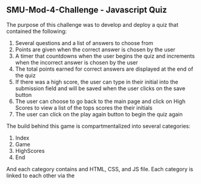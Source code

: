 ## SMU-Mod-4-Challenge - Javascript Quiz    

The purpose of this challenge was to develop and deploy a quiz that contained the following:
1.  Several questions and a list of answers to choose from
2.  Points are given when the correct answer is chosen by the user
3.  A timer that countdowns when the user begins the quiz and increments when the incorrect answer is chosen by the user
4.  The total points earned for correct answers are displayed at the end of the quiz
5.  If there was a high score, the user can type in their initial into the submission field and will be saved when the user clicks on the save button
6. The user can choose to go back to the main page and click on High Scores to view a list of the tops scores the their initials
7. The user can click on the play again button to begin the quiz again

The build behind this game is compartmentalized into several categories:
1. Index
2. Game
3. HighScores
4. End 

And each category contains and HTML, CSS, and JS file. Each category is linked to each other via the <script> element.

  ## Mockup Example
  
  <img width="1377" alt="Screenshot 2022-12-19 at 1 34 31 PM" src="https://user-images.githubusercontent.com/112414393/208505924-6a721fa7-fed7-4374-853d-67f2cac2f479.png">

  
  ## Code Example
  ![Screenshot 2022-12-19 at 1 35 03 PM](https://user-images.githubusercontent.com/112414393/208506077-9bd13f04-b069-45d5-bb8b-246fdc004070.png)
  
  ## Resources
  1.Gitlab: https://smu.bootcampcontent.com/SMU-Coding-Bootcamp/SMU-VIRT-FSF-PT-11-2022-U-LOLC/-/tree/main/04-Web-APIs/02-Challenge
  2.Google: https://www.google.com/search?q=Build+a+quiz+in+javascript&oq=Build+a+quiz+in+javascript+&aqs=chrome..69i57j0i22i30j69i60l3.8808j0j15&sourceid=chrome&ie=UTF-8
  3.Youtube: https://www.youtube.com/@JamesQQuick
  4. Online Tutor: Ashton Foston
  
  ## License/Disclaimer
  The material embodied in this software is provided to you "as-is" and without warranty of any kind, express, implied or otherwise, including without limitation, any warranty of fitness for a particular purpose. In no event shall the Centers for Disease Control and Prevention (CDC) or the United States (U.S.) government be liable to you or anyone else for any direct, special, incidental, indirect or consequential damages of any kind, or any damages whatsoever, including without limitation, loss of profit, loss of use, savings or revenue, or the claims of third parties, whether or not CDC or the U.S. government has been advised of the possibility of such loss, however caused and on any theory of liability, arising out of or in connection with the possession, use or performance of this software.
